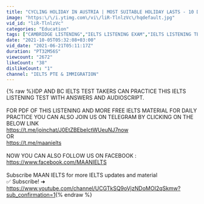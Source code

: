 ```yaml
---
title: "CYCLING HOLIDAY IN AUSTRIA | MOST SUITABLE HOLIDAY LASTS - 10 DAYS | IELTS LISTENING TEST"
image: "https:\/\/i.ytimg.com\/vi\/liR-TlnlzVc\/hqdefault.jpg"
vid_id: "liR-TlnlzVc"
categories: "Education"
tags: ["CAMBRIDGE LISTENING","IELTS LISTENING EXAM","IELTS LISTENING TEST"]
date: "2021-10-05T05:32:08+03:00"
vid_date: "2021-06-21T05:11:17Z"
duration: "PT32M56S"
viewcount: "2672"
likeCount: "38"
dislikeCount: "1"
channel: "IELTS PTE & IMMIGRATION"
---
```

{% raw %}IDP AND BC IELTS TEST TAKERS CAN PRACTICE THIS IELTS LISTENING TEST WITH ANSWERS AND AUDIOSCRIPT.<br /><br />FOR PDF OF THIS LISTENING AND MORE FREE IELTS MATERIAL FOR DAILY PRACTICE YOU CAN ALSO JOIN US ON TELEGRAM BY CLICKING ON THE BELOW LINK<br /><a rel="nofollow" target="blank" href="https://t.me/joinchat/J0EtZBEbeIctWUeuNJ7now">https://t.me/joinchat/J0EtZBEbeIctWUeuNJ7now</a><br />OR<br /><a rel="nofollow" target="blank" href="https://t.me/maanielts">https://t.me/maanielts</a><br /><br />NOW YOU CAN ALSO FOLLOW US ON FACEBOOK :<br /><a rel="nofollow" target="blank" href="https://www.facebook.com/MAANIELTS">https://www.facebook.com/MAANIELTS</a><br /><br />Subscribe MAAN IELTS for more IELTS updates and material<br />✅ Subscribe! ➜ <a rel="nofollow" target="blank" href="https://www.youtube.com/channel/UCGTkSQ9oVjzNDoMOI2qSkmw?sub_confirmation=1">https://www.youtube.com/channel/UCGTkSQ9oVjzNDoMOI2qSkmw?sub_confirmation=1</a>{% endraw %}
